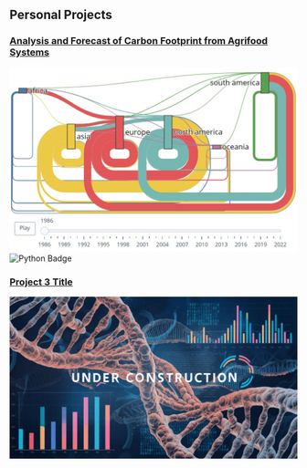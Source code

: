## Personal Projects

### [Analysis and Forecast of Carbon Footprint from Agrifood Systems](/fao_project)
[![Project 4](images/sankey_cover.jpg?raw=true)](/fao_project)
![Python Badge](https://img.shields.io/badge/Python-white?logo=Python)

### [Project 3 Title](http://example.com/)
![Project 3](images/underconstruction2.png?raw=true)
